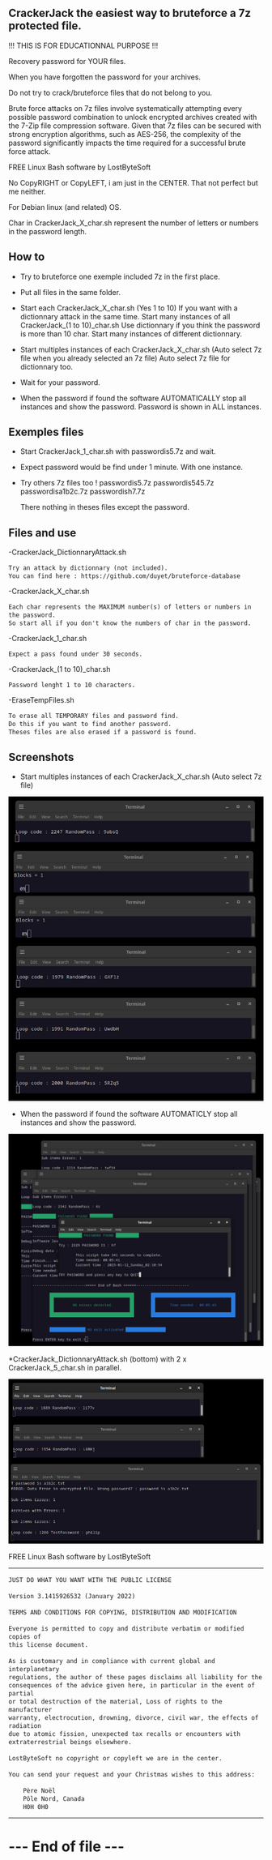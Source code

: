 
CrackerJack the easiest way to bruteforce a 7z protected file.
--------------------------------------------------------------------


!!! THIS IS FOR EDUCATIONNAL PURPOSE !!!

Recovery password for YOUR files.

When you have forgotten the password for your archives.

Do not try to crack/bruteforce files that do not belong to you.

Brute force attacks on 7z files involve systematically attempting every possible password combination to unlock encrypted archives created with the 7-Zip file compression software. Given that 7z files can be secured with strong encryption algorithms, such as AES-256, the complexity of the password significantly impacts the time required for a successful brute force attack.

FREE Linux Bash software by LostByteSoft

No CopyRIGHT or CopyLEFT, i am just in the CENTER. That not perfect but me neither.

For Debian linux (and related) OS.


Char in CrackerJack_X_char.sh represent the number of letters or numbers in the password length.


How to
--------------------------------------------------------------------

* Try to bruteforce one exemple included 7z in the first place.


* Put all files in the same folder.

* Start each CrackerJack_X_char.sh (Yes 1 to 10)
	If you want with a dictionnary attack in the same time.
	Start many instances of all CrackerJack_(1 to 10)_char.sh
	Use dictionnary if you think the password is more than 10 char.
	Start many instances of different dictionnary.

* Start multiples instances of each CrackerJack_X_char.sh (Auto select 7z file when you already selected an 7z file)
	Auto select 7z file for dictionnary too.

* Wait for your password.

* When the password if found the software AUTOMATICALLY stop all instances and show the password.
	Password is shown in ALL instances.


Exemples files
--------------------------------------------------------------------

* Start CrackerJack_1_char.sh with passwordis5.7z and wait.

* Expect password would be find under 1 minute.
	With one instance.

* Try others 7z files too !
	passwordis5.7z
	passwordis545.7z
	passwordisa1b2c.7z
	passwordish7.7z
	
	There nothing in theses files except the password.

Files and use
--------------------------------------------------------------------

-CrackerJack_DictionnaryAttack.sh

	Try an attack by dictionnary (not included).
	You can find here : https://github.com/duyet/bruteforce-database

-CrackerJack_X_char.sh

	Each char represents the MAXIMUM number(s) of letters or numbers in the password.
	So start all if you don't know the numbers of char in the password.

-CrackerJack_1_char.sh

	Expect a pass found under 30 seconds.

-CrackerJack_(1 to 10)_char.sh

	Password lenght 1 to 10 characters.

-EraseTempFiles.sh

	To erase all TEMPORARY files and password find.
	Do this if you want to find another password.
	Theses files are also erased if a password is found.


Screenshots
--------------------------------------------------------------------


* Start multiples instances of each CrackerJack_X_char.sh (Auto select 7z file)

![Screenshot](img/cracker5.jpg)


* When the password if found the software AUTOMATICLY stop all instances and show the password.

![Screenshot](img/allstop.jpg)

*CrackerJack_DictionnaryAttack.sh (bottom) with 2 x CrackerJack_5_char.sh in parallel.

![Screenshot](img/dict.jpg)


FREE Linux Bash software by LostByteSoft

--------------------------------------------------------------------

	JUST DO WHAT YOU WANT WITH THE PUBLIC LICENSE

	Version 3.1415926532 (January 2022)

	TERMS AND CONDITIONS FOR COPYING, DISTRIBUTION AND MODIFICATION
   
	Everyone is permitted to copy and distribute verbatim or modified copies of
	this license document.

	As is customary and in compliance with current global and interplanetary
	regulations, the author of these pages disclaims all liability for the
	consequences of the advice given here, in particular in the event of partial
	or total destruction of the material, Loss of rights to the manufacturer
	warranty, electrocution, drowning, divorce, civil war, the effects of radiation
	due to atomic fission, unexpected tax recalls or encounters with
	extraterrestrial beings elsewhere.

	LostByteSoft no copyright or copyleft we are in the center.

 	You can send your request and your Christmas wishes to this address:
 	
 		Père Noël
 		Pôle Nord, Canada
 		H0H 0H0

--------------------------------------------------------------------
# --- End of file ---
